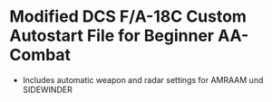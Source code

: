 # Modified DCS F/A-18C Custom Autostart File for Beginner AA-Combat
- Includes automatic weapon and radar settings for AMRAAM und SIDEWINDER
